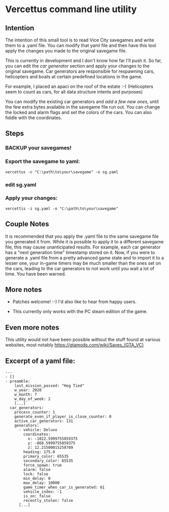 # Vercettus command line utility

## Intention

The intention of this small tool is to read Vice City savegames
and write them to a .yaml file. You can modify that yaml file
and then have this tool apply the changes you made to the
original savegame file.

This is currently in development and I don't know how far I'll push
it. So far, you can edit the *car generator* section and apply your
changes to the original savegame. Car generators are responsible for
respawning cars, helicopters and boats at certain predefined locations
in the game.

For example, I placed an apaci on the roof of the estate :-)
(Helicopters seem to count as cars, for all data structure intents and
purposes)

You can modify the existing car generators and *add _a few_ new ones*,
until the few extra bytes available in the savegame file run out. You
can change the locked and alarm flags and set the colors of the cars.
You can also fiddle with the coordinates.

## Steps

### BACKUP your savegames!

### Export the savegame to yaml:

    vercettus -c "C:\path\to\your\savegame" -o sg.yaml

### edit sg.yaml

### Apply your changes:

    vercettis -i sg.yaml -o "C:\path\to\your\savegame"

## Couple Notes

It is recommended that you apply the .yaml file to the same savegame
file you generated it from. While it is possible to apply it to a
different savegame file, this may cause unanticipated results. For
example, each car generator has a "next generation time" timestamp
stored on it. Now, if you were to generate a .yaml file from a pretty
advanced game state and to import it to a lesser one, your in-game
timers may be much smaller than the ones set on the cars, leading to
the car generators to not work until you wait a lot of time. You have
been warned.

## More notes

* Patches welcome! :-) I'd also like to hear from happy users.

* This currently only works with the PC steam edition of the game.

## Even more notes

This utility would not have been possible without the stuff found at
various websites, most notably https://gtamods.com/wiki/Saves_(GTA_VC)

## Excerpt of a yaml file:

    ---
    - []
    - preamble:
        last_mission_passed: "Hog Tied"
        w_year: 2020
        w_month: 7
        w_day_of_week: 2
        [...]
      car_generators:
        process_counter: 1
        generate_even_if_player_is_close_counter: 0
        active_car_generators: 131
        generators:
          - vehicle: Deluxo
            coordinates:
              x: -1022.5999755859375
              y: -868.5999755859375
              z: 12.21500015258789
            heading: 175.0
            primary_color: 65535
            secondary_color: 65535
            force_spawn: true
            alarm: false
            lock: false
            min_delay: 0
            max_delay: 10000
            game_timer_when_car_is_generated: 61
            vehicle_index: -1
            is_on: false
            recently_stolen: false
          [...]
